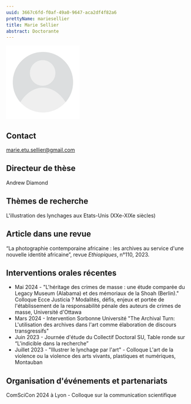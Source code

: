 ```yaml
---
uuid: 3667c6fd-f0af-49a0-9647-aca2df4f82a6
prettyName: mariesellier
title: Marie Sellier
abstract: Doctorante
---
```



<img src="./avatar.webp" width="200px" />

## Contact

 marie.etu.sellier@gmail.com

## Directeur de thèse

Andrew Diamond

## Thèmes de recherche

 L'illustration des lynchages aux Etats-Unis (XXe-XIXe siècles)

## Article dans une revue

 “La photographie contemporaine africaine : les archives au service d'une nouvelle identité africaine”, revue *Ethiopiques*, n°110, 2023.

## Interventions orales récentes

- Mai 2024 - "L'héritage des crimes de masse : une étude comparée du Legacy Museum (Alabama) et des mémoriaux de la Shoah (Berlin)." Colloque Ecce Justicia ? Modalités, défis, enjeux et portée de l'établissement de la responsabilité pénale des auteurs de crimes de masse, Université d'Ottawa
- Mars 2024 - Intervention Sorbonne Université "The Archival Turn: L'utilisation des archives dans l'art comme élaboration de discours transgressifs"
- Juin 2023 - Journée d'étude du Collectif Doctoral SU, Table ronde sur “L'indicible dans la recherche”
- Juillet 2023 - "Illustrer le lynchage par l'art" - Colloque L'art de la violence ou la violence des arts vivants, plastiques et numériques, Montauban

## Organisation d'événements et partenariats

 ComSciCon 2024 à Lyon - Colloque sur la communication scientifique
